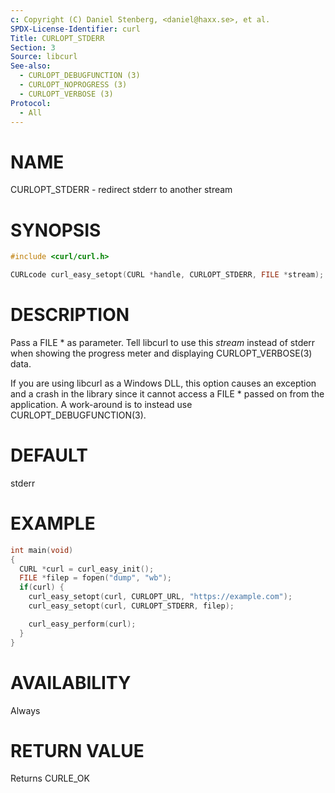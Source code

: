 ```yaml
---
c: Copyright (C) Daniel Stenberg, <daniel@haxx.se>, et al.
SPDX-License-Identifier: curl
Title: CURLOPT_STDERR
Section: 3
Source: libcurl
See-also:
  - CURLOPT_DEBUGFUNCTION (3)
  - CURLOPT_NOPROGRESS (3)
  - CURLOPT_VERBOSE (3)
Protocol:
  - All
---
```


# NAME

CURLOPT_STDERR - redirect stderr to another stream

# SYNOPSIS

~~~c
#include <curl/curl.h>

CURLcode curl_easy_setopt(CURL *handle, CURLOPT_STDERR, FILE *stream);
~~~

# DESCRIPTION

Pass a FILE * as parameter. Tell libcurl to use this *stream* instead of
stderr when showing the progress meter and displaying CURLOPT_VERBOSE(3)
data.

If you are using libcurl as a Windows DLL, this option causes an exception and
a crash in the library since it cannot access a FILE * passed on from the
application. A work-around is to instead use CURLOPT_DEBUGFUNCTION(3).

# DEFAULT

stderr

# EXAMPLE

~~~c
int main(void)
{
  CURL *curl = curl_easy_init();
  FILE *filep = fopen("dump", "wb");
  if(curl) {
    curl_easy_setopt(curl, CURLOPT_URL, "https://example.com");
    curl_easy_setopt(curl, CURLOPT_STDERR, filep);

    curl_easy_perform(curl);
  }
}
~~~

# AVAILABILITY

Always

# RETURN VALUE

Returns CURLE_OK
